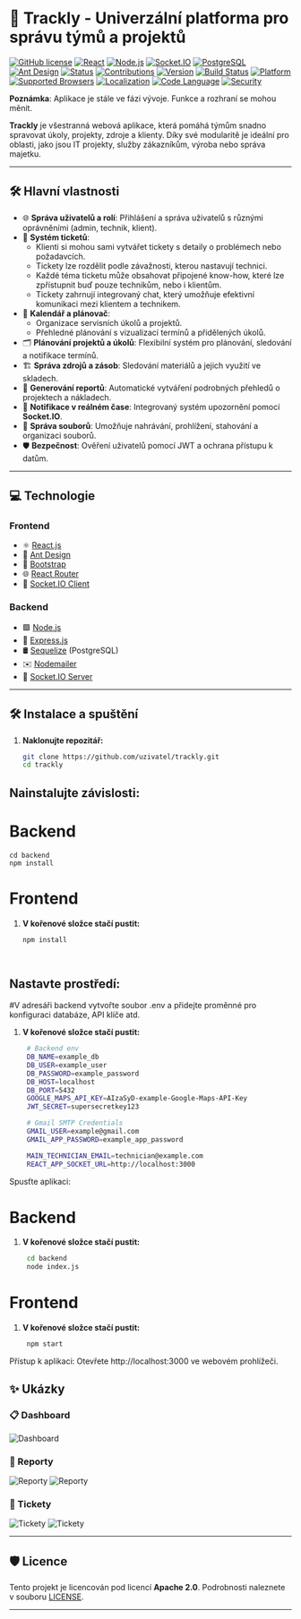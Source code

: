 # 🚀 Trackly - Univerzální platforma pro správu týmů a projektů

[![GitHub license](https://img.shields.io/badge/license-Apache%202.0-blue)](https://opensource.org/licenses/Apache-2.0)
[![React](https://img.shields.io/badge/frontend-React-blue)](https://reactjs.org/)
[![Node.js](https://img.shields.io/badge/backend-Node.js-green)](https://nodejs.org/)
[![Socket.IO](https://img.shields.io/badge/realtime-Socket.IO-orange)](https://socket.io/)
[![PostgreSQL](https://img.shields.io/badge/database-PostgreSQL-blue)](https://www.postgresql.org/)
[![Ant Design](https://img.shields.io/badge/ui-Ant%20Design-0170FE)](https://ant.design/)
[![Status](https://img.shields.io/badge/status-development-yellow)](https://github.com)
[![Contributions](https://img.shields.io/badge/contributions-welcome-brightgreen)](https://github.com)
[![Version](https://img.shields.io/badge/version-1.0.0-blue)](https://github.com)
[![Build Status](https://img.shields.io/badge/build-passing-brightgreen)](https://github.com)
[![Platform](https://img.shields.io/badge/platform-web%20%7C%20mobile-lightgrey)](https://github.com)
[![Supported Browsers](https://img.shields.io/badge/browser-Chrome%20%7C%20Firefox%20%7C%20Edge-blue)](https://github.com)
[![Localization](https://img.shields.io/badge/languages-EasyToTranslate%20%7C%20Czech-blue)](https://github.com)
[![Code Language](https://img.shields.io/badge/code-JavaScript-yellow)](https://github.com)
[![Security](https://img.shields.io/badge/security-JWT%20%7C%20HTTPS-green)](https://github.com)




**Poznámka**: Aplikace je stále ve fázi vývoje. Funkce a rozhraní se mohou měnit.

**Trackly** je všestranná webová aplikace, která pomáhá týmům snadno spravovat úkoly, projekty, zdroje a klienty. Díky své modularitě je ideální pro oblasti, jako jsou IT projekty, služby zákazníkům, výroba nebo správa majetku.

---

## 🛠 Hlavní vlastnosti
- 🌐 **Správa uživatelů a rolí**: Přihlášení a správa uživatelů s různými oprávněními (admin, technik, klient).
- 🎫 **Systém ticketů**:
  - Klienti si mohou sami vytvářet tickety s detaily o problémech nebo požadavcích.
  - Tickety lze rozdělit podle závažnosti, kterou nastavují technici.
  - Každé téma ticketu může obsahovat připojené know-how, které lze zpřístupnit buď pouze technikům, nebo i klientům.
  - Tickety zahrnují integrovaný chat, který umožňuje efektivní komunikaci mezi klientem a technikem.
- 📅 **Kalendář a plánovač**:
  - Organizace servisních úkolů a projektů.
  - Přehledné plánování s vizualizací termínů a přidělených úkolů.
- 🗂️ **Plánování projektů a úkolů**: Flexibilní systém pro plánování, sledování a notifikace termínů.
- 🏗️ **Správa zdrojů a zásob**: Sledování materiálů a jejich využití ve skladech.
- 📑 **Generování reportů**: Automatické vytváření podrobných přehledů o projektech a nákladech.
- 🔔 **Notifikace v reálném čase**: Integrovaný systém upozornění pomocí **Socket.IO**.
- 📂 **Správa souborů**: Umožňuje nahrávání, prohlížení, stahování a organizaci souborů.
- 🛡️ **Bezpečnost**: Ověření uživatelů pomocí JWT a ochrana přístupu k datům.

---

## 💻 Technologie
### Frontend
- ⚛️ [React.js](https://reactjs.org/)
- 🎨 [Ant Design](https://ant.design/)
- 📱 [Bootstrap](https://getbootstrap.com/)
- 🌐 [React Router](https://reactrouter.com/)
- 🔌 [Socket.IO Client](https://socket.io/)

### Backend
- 🟩 [Node.js](https://nodejs.org/)
- 🚂 [Express.js](https://expressjs.com/)
- 🛢️ [Sequelize](https://sequelize.org/) (PostgreSQL)
- ✉️ [Nodemailer](https://nodemailer.com/)
- 🔌 [Socket.IO Server](https://socket.io/)

---

## 🛠️ Instalace a spuštění
1. **Naklonujte repozitář:**
   ```bash
   git clone https://github.com/uzivatel/trackly.git
   cd trackly
   
## Nainstalujte závislosti:
  # Backend
    cd backend
    npm install

  # Frontend
  
1. **V kořenové složce stačí pustit:**
   ```bash
   npm install

    
## Nastavte prostředí:

 #V adresáři backend vytvořte soubor .env a přidejte proměnné pro konfiguraci databáze, API klíče atd.
1. **V kořenové složce stačí pustit:**
   ```bash
    # Backend env
    DB_NAME=example_db
    DB_USER=example_user
    DB_PASSWORD=example_password
    DB_HOST=localhost
    DB_PORT=5432
    GOOGLE_MAPS_API_KEY=AIzaSyD-example-Google-Maps-API-Key
    JWT_SECRET=supersecretkey123

    # Gmail SMTP Credentials
    GMAIL_USER=example@gmail.com
    GMAIL_APP_PASSWORD=example_app_password

    MAIN_TECHNICIAN_EMAIL=technician@example.com
    REACT_APP_SOCKET_URL=http://localhost:3000

Spusťte aplikaci:

# Backend
1. **V kořenové složce stačí pustit:**
 
   ```bash
    cd backend
    node index.js

# Frontend
1. **V kořenové složce stačí pustit:**
   ```bash
    npm start
   
Přístup k aplikaci: Otevřete http://localhost:3000 ve webovém prohlížeči.


## ✨ Ukázky

### 📋 Dashboard
![Dashboard](assets/Dashboard.png)

### 📑 Reporty
![Reporty](assets/Report1.png)
![Reporty](assets/Report2.png)

### 🎫 Tickety
![Tickety](assets/Ticket1.png)
![Tickety](assets/Ticket2.png)

---

## 🛡️ Licence
Tento projekt je licencován pod licencí **Apache 2.0**. Podrobnosti naleznete v souboru [LICENSE](LICENSE).

---





